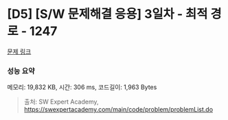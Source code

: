 # [D5] [S/W 문제해결 응용] 3일차 - 최적 경로 - 1247 

[문제 링크](https://swexpertacademy.com/main/code/problem/problemDetail.do?contestProbId=AV15OZ4qAPICFAYD) 

### 성능 요약

메모리: 19,832 KB, 시간: 306 ms, 코드길이: 1,963 Bytes



> 출처: SW Expert Academy, https://swexpertacademy.com/main/code/problem/problemList.do